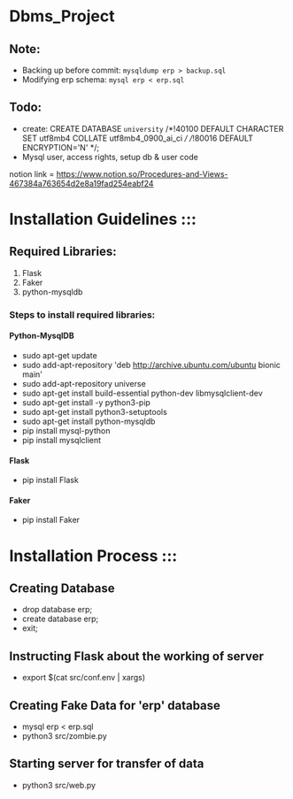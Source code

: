 # Dbms_Project

## Note:
* Backing up before commit: `mysqldump erp > backup.sql`
* Modifying erp schema: `mysql erp < erp.sql`

## Todo:
* create: CREATE DATABASE `university` /*!40100 DEFAULT CHARACTER SET
utf8mb4 COLLATE utf8mb4_0900_ai_ci */ /*!80016 DEFAULT
ENCRYPTION='N' */;
* Mysql user, access rights, setup db & user code

notion link = https://www.notion.so/Procedures-and-Views-467384a763654d2e8a19fad254eabf24


# Installation Guidelines :::
## Required Libraries:
1. Flask
2. Faker
3. python-mysqldb

### Steps to install required libraries:
#### Python-MysqlDB
* sudo apt-get update
* sudo add-apt-repository 'deb http://archive.ubuntu.com/ubuntu bionic main'
* sudo add-apt-repository universe 
* sudo apt-get install build-essential python-dev libmysqlclient-dev
* sudo apt-get install -y python3-pip
* sudo apt-get install python3-setuptools
* sudo apt-get install python-mysqldb
* pip install mysql-python
* pip install mysqlclient

#### Flask
* pip install Flask

#### Faker
* pip install Faker

# Installation Process :::
## Creating Database
* drop database erp;
* create database erp;
* exit;

## Instructing Flask about the working of server
* export $(cat src/conf.env | xargs)

## Creating Fake Data for 'erp' database
* mysql erp < erp.sql
* python3 src/zombie.py

## Starting server for transfer of data
* python3 src/web.py
